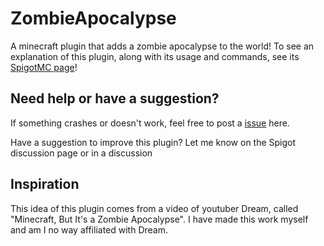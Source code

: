 # ZombieApocalypse
A minecraft plugin that adds a zombie apocalypse to the world!
To see an explanation of this plugin, along with its usage and commands, see its [SpigotMC page](https://www.spigotmc.org/resources/zombieapocalypse.82106/)!

## Need help or have a suggestion?
If something crashes or doesn't work, feel free to post a [issue](https://github.com/EricLangezaal/ZombieApocalypse/issues) here.

Have a suggestion to improve this plugin? Let me know on the Spigot discussion page or in a discussion

## Inspiration
This idea of this plugin comes from a video of youtuber Dream, called "Minecraft, But It's a Zombie Apocalypse". I have made this work myself and am I no way affiliated with Dream.
